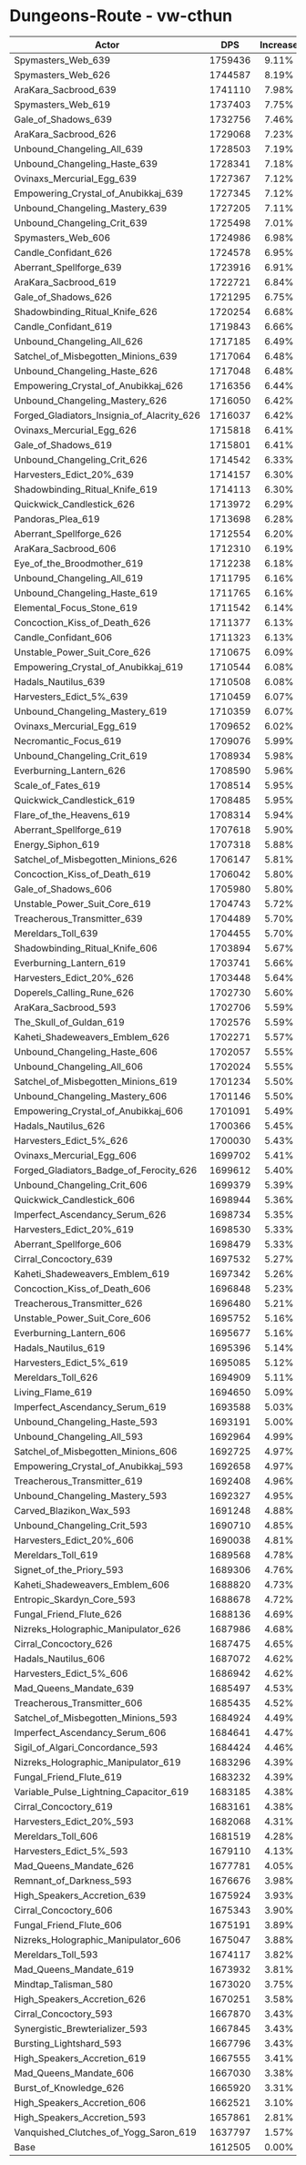 # Dungeons-Route - vw-cthun
| Actor | DPS | Increase |
|---|:---:|:---:|
|Spymasters_Web_639|1759436|9.11%|
|Spymasters_Web_626|1744587|8.19%|
|AraKara_Sacbrood_639|1741110|7.98%|
|Spymasters_Web_619|1737403|7.75%|
|Gale_of_Shadows_639|1732756|7.46%|
|AraKara_Sacbrood_626|1729068|7.23%|
|Unbound_Changeling_All_639|1728503|7.19%|
|Unbound_Changeling_Haste_639|1728341|7.18%|
|Ovinaxs_Mercurial_Egg_639|1727367|7.12%|
|Empowering_Crystal_of_Anubikkaj_639|1727345|7.12%|
|Unbound_Changeling_Mastery_639|1727205|7.11%|
|Unbound_Changeling_Crit_639|1725498|7.01%|
|Spymasters_Web_606|1724986|6.98%|
|Candle_Confidant_626|1724578|6.95%|
|Aberrant_Spellforge_639|1723916|6.91%|
|AraKara_Sacbrood_619|1722721|6.84%|
|Gale_of_Shadows_626|1721295|6.75%|
|Shadowbinding_Ritual_Knife_626|1720254|6.68%|
|Candle_Confidant_619|1719843|6.66%|
|Unbound_Changeling_All_626|1717185|6.49%|
|Satchel_of_Misbegotten_Minions_639|1717064|6.48%|
|Unbound_Changeling_Haste_626|1717048|6.48%|
|Empowering_Crystal_of_Anubikkaj_626|1716356|6.44%|
|Unbound_Changeling_Mastery_626|1716050|6.42%|
|Forged_Gladiators_Insignia_of_Alacrity_626|1716037|6.42%|
|Ovinaxs_Mercurial_Egg_626|1715818|6.41%|
|Gale_of_Shadows_619|1715801|6.41%|
|Unbound_Changeling_Crit_626|1714542|6.33%|
|Harvesters_Edict_20%_639|1714157|6.30%|
|Shadowbinding_Ritual_Knife_619|1714113|6.30%|
|Quickwick_Candlestick_626|1713972|6.29%|
|Pandoras_Plea_619|1713698|6.28%|
|Aberrant_Spellforge_626|1712554|6.20%|
|AraKara_Sacbrood_606|1712310|6.19%|
|Eye_of_the_Broodmother_619|1712238|6.18%|
|Unbound_Changeling_All_619|1711795|6.16%|
|Unbound_Changeling_Haste_619|1711765|6.16%|
|Elemental_Focus_Stone_619|1711542|6.14%|
|Concoction_Kiss_of_Death_626|1711377|6.13%|
|Candle_Confidant_606|1711323|6.13%|
|Unstable_Power_Suit_Core_626|1710675|6.09%|
|Empowering_Crystal_of_Anubikkaj_619|1710544|6.08%|
|Hadals_Nautilus_639|1710508|6.08%|
|Harvesters_Edict_5%_639|1710459|6.07%|
|Unbound_Changeling_Mastery_619|1710359|6.07%|
|Ovinaxs_Mercurial_Egg_619|1709652|6.02%|
|Necromantic_Focus_619|1709076|5.99%|
|Unbound_Changeling_Crit_619|1708934|5.98%|
|Everburning_Lantern_626|1708590|5.96%|
|Scale_of_Fates_619|1708514|5.95%|
|Quickwick_Candlestick_619|1708485|5.95%|
|Flare_of_the_Heavens_619|1708314|5.94%|
|Aberrant_Spellforge_619|1707618|5.90%|
|Energy_Siphon_619|1707318|5.88%|
|Satchel_of_Misbegotten_Minions_626|1706147|5.81%|
|Concoction_Kiss_of_Death_619|1706042|5.80%|
|Gale_of_Shadows_606|1705980|5.80%|
|Unstable_Power_Suit_Core_619|1704743|5.72%|
|Treacherous_Transmitter_639|1704489|5.70%|
|Mereldars_Toll_639|1704455|5.70%|
|Shadowbinding_Ritual_Knife_606|1703894|5.67%|
|Everburning_Lantern_619|1703741|5.66%|
|Harvesters_Edict_20%_626|1703448|5.64%|
|Doperels_Calling_Rune_626|1702730|5.60%|
|AraKara_Sacbrood_593|1702706|5.59%|
|The_Skull_of_Guldan_619|1702576|5.59%|
|Kaheti_Shadeweavers_Emblem_626|1702271|5.57%|
|Unbound_Changeling_Haste_606|1702057|5.55%|
|Unbound_Changeling_All_606|1702024|5.55%|
|Satchel_of_Misbegotten_Minions_619|1701234|5.50%|
|Unbound_Changeling_Mastery_606|1701146|5.50%|
|Empowering_Crystal_of_Anubikkaj_606|1701091|5.49%|
|Hadals_Nautilus_626|1700366|5.45%|
|Harvesters_Edict_5%_626|1700030|5.43%|
|Ovinaxs_Mercurial_Egg_606|1699702|5.41%|
|Forged_Gladiators_Badge_of_Ferocity_626|1699612|5.40%|
|Unbound_Changeling_Crit_606|1699379|5.39%|
|Quickwick_Candlestick_606|1698944|5.36%|
|Imperfect_Ascendancy_Serum_626|1698734|5.35%|
|Harvesters_Edict_20%_619|1698530|5.33%|
|Aberrant_Spellforge_606|1698479|5.33%|
|Cirral_Concoctory_639|1697532|5.27%|
|Kaheti_Shadeweavers_Emblem_619|1697342|5.26%|
|Concoction_Kiss_of_Death_606|1696848|5.23%|
|Treacherous_Transmitter_626|1696480|5.21%|
|Unstable_Power_Suit_Core_606|1695752|5.16%|
|Everburning_Lantern_606|1695677|5.16%|
|Hadals_Nautilus_619|1695396|5.14%|
|Harvesters_Edict_5%_619|1695085|5.12%|
|Mereldars_Toll_626|1694909|5.11%|
|Living_Flame_619|1694650|5.09%|
|Imperfect_Ascendancy_Serum_619|1693588|5.03%|
|Unbound_Changeling_Haste_593|1693191|5.00%|
|Unbound_Changeling_All_593|1692964|4.99%|
|Satchel_of_Misbegotten_Minions_606|1692725|4.97%|
|Empowering_Crystal_of_Anubikkaj_593|1692658|4.97%|
|Treacherous_Transmitter_619|1692408|4.96%|
|Unbound_Changeling_Mastery_593|1692327|4.95%|
|Carved_Blazikon_Wax_593|1691248|4.88%|
|Unbound_Changeling_Crit_593|1690710|4.85%|
|Harvesters_Edict_20%_606|1690038|4.81%|
|Mereldars_Toll_619|1689568|4.78%|
|Signet_of_the_Priory_593|1689306|4.76%|
|Kaheti_Shadeweavers_Emblem_606|1688820|4.73%|
|Entropic_Skardyn_Core_593|1688678|4.72%|
|Fungal_Friend_Flute_626|1688136|4.69%|
|Nizreks_Holographic_Manipulator_626|1687986|4.68%|
|Cirral_Concoctory_626|1687475|4.65%|
|Hadals_Nautilus_606|1687072|4.62%|
|Harvesters_Edict_5%_606|1686942|4.62%|
|Mad_Queens_Mandate_639|1685497|4.53%|
|Treacherous_Transmitter_606|1685435|4.52%|
|Satchel_of_Misbegotten_Minions_593|1684924|4.49%|
|Imperfect_Ascendancy_Serum_606|1684641|4.47%|
|Sigil_of_Algari_Concordance_593|1684424|4.46%|
|Nizreks_Holographic_Manipulator_619|1683296|4.39%|
|Fungal_Friend_Flute_619|1683232|4.39%|
|Variable_Pulse_Lightning_Capacitor_619|1683185|4.38%|
|Cirral_Concoctory_619|1683161|4.38%|
|Harvesters_Edict_20%_593|1682068|4.31%|
|Mereldars_Toll_606|1681519|4.28%|
|Harvesters_Edict_5%_593|1679110|4.13%|
|Mad_Queens_Mandate_626|1677781|4.05%|
|Remnant_of_Darkness_593|1676676|3.98%|
|High_Speakers_Accretion_639|1675924|3.93%|
|Cirral_Concoctory_606|1675343|3.90%|
|Fungal_Friend_Flute_606|1675191|3.89%|
|Nizreks_Holographic_Manipulator_606|1675047|3.88%|
|Mereldars_Toll_593|1674117|3.82%|
|Mad_Queens_Mandate_619|1673932|3.81%|
|Mindtap_Talisman_580|1673020|3.75%|
|High_Speakers_Accretion_626|1670251|3.58%|
|Cirral_Concoctory_593|1667870|3.43%|
|Synergistic_Brewterializer_593|1667845|3.43%|
|Bursting_Lightshard_593|1667796|3.43%|
|High_Speakers_Accretion_619|1667555|3.41%|
|Mad_Queens_Mandate_606|1667030|3.38%|
|Burst_of_Knowledge_626|1665920|3.31%|
|High_Speakers_Accretion_606|1662521|3.10%|
|High_Speakers_Accretion_593|1657861|2.81%|
|Vanquished_Clutches_of_Yogg_Saron_619|1637797|1.57%|
|Base|1612505|0.00%|
